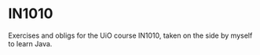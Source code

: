 # IN1010
Exercises and obligs for the UiO course IN1010, taken on the side by myself to learn Java.
